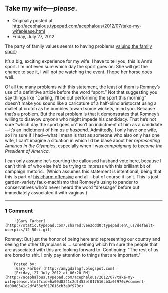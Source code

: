 ## Take my wife—<em>please</em>.

 * Originally posted at http://acephalous.typepad.com/acephalous/2012/07/take-my-wifeplease.html
 * Friday, July 27, 2012



The party of family values seems to having problems [valuing the family sport](http://abcnews.go.com/blogs/politics/2012/07/romney-puts-horse-sized-distance-between-himself-and-dressage/):

It’s a big, exciting experience for my wife. I have to  tell you, this is  Ann’s sport. I’m not even sure which day the sport  goes on.  She will get the chance to see it, I will not be watching the  event. I  hope her horse does well.

Of all the many problems with this statement, the least of them is  Romney’s use of a definitive article before the word “sport.” Not that  suggesting you say things like “Darling, I’ll be out performing the  sport this morning” doesn’t make you sound like a caricature of a  half-blind aristocrat using a mallet at crutch as he bumbles toward some  wickets, mind you. Because that’s a problem. But the real problem is  that it demonstrates that Romney’s willing to disavow _anyone_ who  might impede his candidacy. That he’s not sure “which day the sport  goes on” isn’t an indictment of him as a candidate—it’s an indictment of  him _as a husband_. Admittedly, I only have one wife, so I’m  sure if I had—what I mean is that as someone who also only has one wife,  I can’t imagine a situation in which I’d be blasé about her _representing America in the Olympics_, especially when I was _campaigning to become the President of America_.

I can only assume he’s courting the calloused husband vote here,  because I can’t think of who else he’d be trying to impress with this  brilliant bit of campaign rhetoric.  (Which assumes this statement is  intentional, being that this is part of [his charm offensive](http://www.lawyersgunsmoneyblog.com/2012/07/mitt-romney-diplomat) and all—but of course it isn’t. This is just garden-variety  faux-machismo that Romney’s using to pander to conservatives who’d never  heard the word “dressage” before but immediately associated it with  vaginas.)

		

* * *

### 1 Comment 

		

                
[]()

	

		![Gary Farber](http://static.typepad.com/.shared:vee3ddd0:typepad:en\_us/default-userpics/12-50si.gif)
	

	

		

Romney: 
But just the honor of being here and representing our country and seeing the other Olympians is … something which I’m sure the people that are associated with this are looking forward to. Continuing: "The rest of us are bored to shit.  I only pay attention to things that are important."

	

		Posted by:
		[Gary Farber](http://amygdalagf.blogspot.com) |
		[Friday, 27 July 2012 at 06:20 PM](http://acephalous.typepad.com/acephalous/2012/07/take-my-wifeplease.html?cid=6a00d8341c2df453ef017616cb3a0f970c#comment-6a00d8341c2df453ef017616cb3a0f970c)

		

        